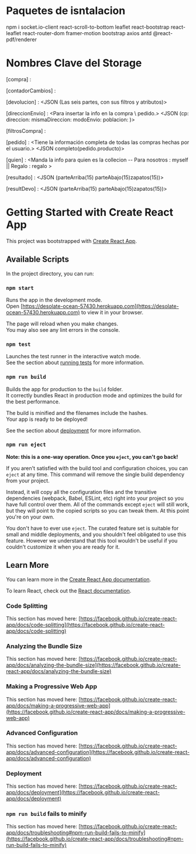 
# Paquetes de isntalacion

npm i socket.io-client react-scroll-to-bottom leaflet react-bootstrap react-leaflet react-router-dom framer-motion bootstrap axios antd @react-pdf/renderer

# Nombres Clave del Storage

[compra] :          <Toda la info de la compra realizada>

[contadorCambios] : <Contador de las veces que realiza el cambio en la coleccion>

[devolucion] :      <Manda la info del pedido que se va a devolver>
                    <JSON (Las seis partes, con sus filtros y atributos)>

[direccionEnvio] :  <Para insertar la info en la compra \ pedido.>
                     <JSON (cp:  direccion:  mismaDireccion:  modoEnvio:  poblacion: )>

[filtrosCompra] :   <La info de los filtros para futuras recomendaciones>

[pedido] :          <Tiene la información completa de todas las compras hechas por el usuario.>
                    <JSON completo(pedido.producto)> 

[quien] :            <Manda la info para quien es la collecion -- Para nosotros : myself || Regalo : regalo >

[resultado] :        <Toda la info de la busqueda de la coleccion.>
                     <JSON (parteArriba(15) parteAbajo(15)zapatos(15))>

[resultDevo] :       <Toda la info de una coleccion de un pedido>
                    <JSON (parteArriba(15) parteAbajo(15)zapatos(15))>


# Getting Started with Create React App

This project was bootstrapped with [Create React App](https://github.com/facebook/create-react-app).

## Available Scripts

In the project directory, you can run:

### `npm start`

Runs the app in the development mode.\
Open [https://desolate-ocean-57430.herokuapp.com](https://desolate-ocean-57430.herokuapp.com) to view it in your browser.

The page will reload when you make changes.\
You may also see any lint errors in the console.

### `npm test`

Launches the test runner in the interactive watch mode.\
See the section about [running tests](https://facebook.github.io/create-react-app/docs/running-tests) for more information.

### `npm run build`

Builds the app for production to the `build` folder.\
It correctly bundles React in production mode and optimizes the build for the best performance.

The build is minified and the filenames include the hashes.\
Your app is ready to be deployed!

See the section about [deployment](https://facebook.github.io/create-react-app/docs/deployment) for more information.

### `npm run eject`

**Note: this is a one-way operation. Once you `eject`, you can't go back!**

If you aren't satisfied with the build tool and configuration choices, you can `eject` at any time. This command will remove the single build dependency from your project.

Instead, it will copy all the configuration files and the transitive dependencies (webpack, Babel, ESLint, etc) right into your project so you have full control over them. All of the commands except `eject` will still work, but they will point to the copied scripts so you can tweak them. At this point you're on your own.

You don't have to ever use `eject`. The curated feature set is suitable for small and middle deployments, and you shouldn't feel obligated to use this feature. However we understand that this tool wouldn't be useful if you couldn't customize it when you are ready for it.

## Learn More

You can learn more in the [Create React App documentation](https://facebook.github.io/create-react-app/docs/getting-started).

To learn React, check out the [React documentation](https://reactjs.org/).

### Code Splitting

This section has moved here: [https://facebook.github.io/create-react-app/docs/code-splitting](https://facebook.github.io/create-react-app/docs/code-splitting)

### Analyzing the Bundle Size

This section has moved here: [https://facebook.github.io/create-react-app/docs/analyzing-the-bundle-size](https://facebook.github.io/create-react-app/docs/analyzing-the-bundle-size)

### Making a Progressive Web App

This section has moved here: [https://facebook.github.io/create-react-app/docs/making-a-progressive-web-app](https://facebook.github.io/create-react-app/docs/making-a-progressive-web-app)

### Advanced Configuration

This section has moved here: [https://facebook.github.io/create-react-app/docs/advanced-configuration](https://facebook.github.io/create-react-app/docs/advanced-configuration)

### Deployment

This section has moved here: [https://facebook.github.io/create-react-app/docs/deployment](https://facebook.github.io/create-react-app/docs/deployment)

### `npm run build` fails to minify

This section has moved here: [https://facebook.github.io/create-react-app/docs/troubleshooting#npm-run-build-fails-to-minify](https://facebook.github.io/create-react-app/docs/troubleshooting#npm-run-build-fails-to-minify)
